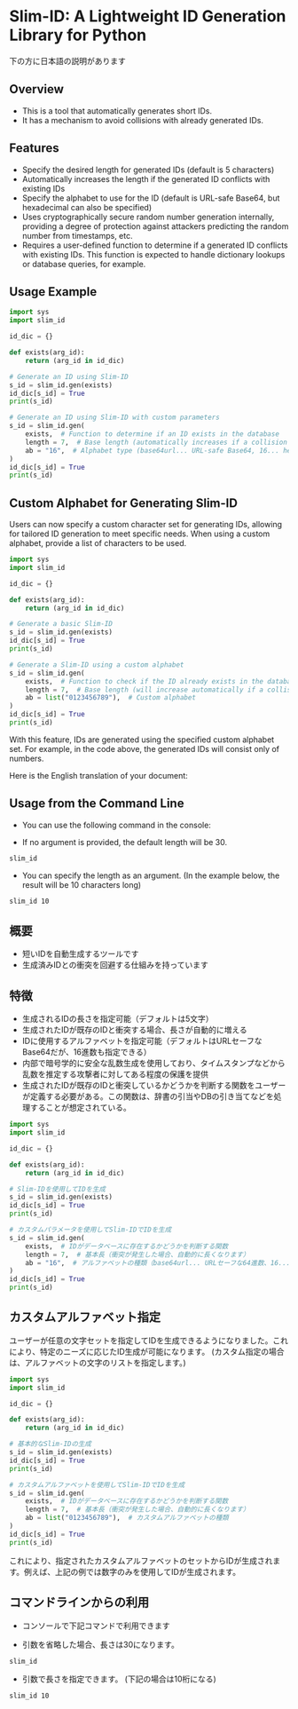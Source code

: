 # Slim-ID: A Lightweight ID Generation Library for Python

下の方に日本語の説明があります

## Overview
- This is a tool that automatically generates short IDs.
- It has a mechanism to avoid collisions with already generated IDs.

## Features
- Specify the desired length for generated IDs (default is 5 characters)
- Automatically increases the length if the generated ID conflicts with existing IDs
- Specify the alphabet to use for the ID (default is URL-safe Base64, but hexadecimal can also be specified)
- Uses cryptographically secure random number generation internally, providing a degree of protection against attackers predicting the random number from timestamps, etc.
- Requires a user-defined function to determine if a generated ID conflicts with existing IDs. This function is expected to handle dictionary lookups or database queries, for example.

## Usage Example
```python
import sys
import slim_id

id_dic = {}

def exists(arg_id):
    return (arg_id in id_dic)

# Generate an ID using Slim-ID
s_id = slim_id.gen(exists)
id_dic[s_id] = True
print(s_id)

# Generate an ID using Slim-ID with custom parameters
s_id = slim_id.gen(
    exists,  # Function to determine if an ID exists in the database
    length = 7,  # Base length (automatically increases if a collision occurs)
    ab = "16",  # Alphabet type (base64url... URL-safe Base64, 16... hexadecimal)
)
id_dic[s_id] = True
print(s_id)
```

## Custom Alphabet for Generating Slim-ID

Users can now specify a custom character set for generating IDs, allowing for tailored ID generation to meet specific needs. When using a custom alphabet, provide a list of characters to be used.

```python
import sys
import slim_id

id_dic = {}

def exists(arg_id):
    return (arg_id in id_dic)

# Generate a basic Slim-ID
s_id = slim_id.gen(exists)
id_dic[s_id] = True
print(s_id)

# Generate a Slim-ID using a custom alphabet
s_id = slim_id.gen(
    exists,  # Function to check if the ID already exists in the database
    length = 7,  # Base length (will increase automatically if a collision occurs)
    ab = list("0123456789"),  # Custom alphabet
)
id_dic[s_id] = True
print(s_id)
```

With this feature, IDs are generated using the specified custom alphabet set. For example, in the code above, the generated IDs will consist only of numbers.

Here is the English translation of your document:

## Usage from the Command Line

- You can use the following command in the console:

- If no argument is provided, the default length will be 30.
```sh
slim_id
```

- You can specify the length as an argument. (In the example below, the result will be 10 characters long)
```sh
slim_id 10
```

## 概要
- 短いIDを自動生成するツールです
- 生成済みIDとの衝突を回避する仕組みを持っています

## 特徴
- 生成されるIDの長さを指定可能（デフォルトは5文字）
- 生成されたIDが既存のIDと衝突する場合、長さが自動的に増える
- IDに使用するアルファベットを指定可能（デフォルトはURLセーフなBase64だが、16進数も指定できる）
- 内部で暗号学的に安全な乱数生成を使用しており、タイムスタンプなどから乱数を推定する攻撃者に対してある程度の保護を提供
- 生成されたIDが既存のIDと衝突しているかどうかを判断する関数をユーザーが定義する必要がある。この関数は、辞書の引当やDBの引き当てなどを処理することが想定されている。

```python
import sys
import slim_id

id_dic = {}

def exists(arg_id):
    return (arg_id in id_dic)

# Slim-IDを使用してIDを生成
s_id = slim_id.gen(exists)
id_dic[s_id] = True
print(s_id)

# カスタムパラメータを使用してSlim-IDでIDを生成
s_id = slim_id.gen(
    exists,  # IDがデータベースに存在するかどうかを判断する関数
    length = 7,  # 基本長（衝突が発生した場合、自動的に長くなります）
    ab = "16",  # アルファベットの種類（base64url... URLセーフな64進数、16... 16進数）
)
id_dic[s_id] = True
print(s_id)
```

## カスタムアルファベット指定
ユーザーが任意の文字セットを指定してIDを生成できるようになりました。これにより、特定のニーズに応じたID生成が可能になります。
(カスタム指定の場合は、アルファベットの文字のリストを指定します。)

```python
import sys
import slim_id

id_dic = {}

def exists(arg_id):
    return (arg_id in id_dic)

# 基本的なSlim-IDの生成
s_id = slim_id.gen(exists)
id_dic[s_id] = True
print(s_id)

# カスタムアルファベットを使用してSlim-IDでIDを生成
s_id = slim_id.gen(
    exists,  # IDがデータベースに存在するかどうかを判断する関数
    length = 7,  # 基本長（衝突が発生した場合、自動的に長くなります）
    ab = list("0123456789"),  # カスタムアルファベットの種類
)
id_dic[s_id] = True
print(s_id)
```

これにより、指定されたカスタムアルファベットのセットからIDが生成されます。例えば、上記の例では数字のみを使用してIDが生成されます。

## コマンドラインからの利用
- コンソールで下記コマンドで利用できます

- 引数を省略した場合、長さは30になります。
```sh
slim_id
```

- 引数で長さを指定できます。 (下記の場合は10桁になる)
```sh
slim_id 10
```
